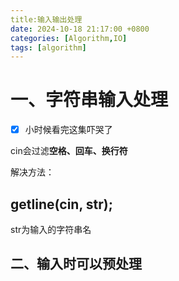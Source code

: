```yaml
---
title:输入输出处理
date: 2024-10-18 21:17:00 +0800
categories: [Algorithm,IO]
tags: [algorithm]
---
```




# 一、字符串输入处理

- [x] 小时候看完这集吓哭了

cin会过滤**空格、回车、换行符**

解决方法：

## getline(cin, str);

str为输入的字符串名

## 二、输入时可以预处理
